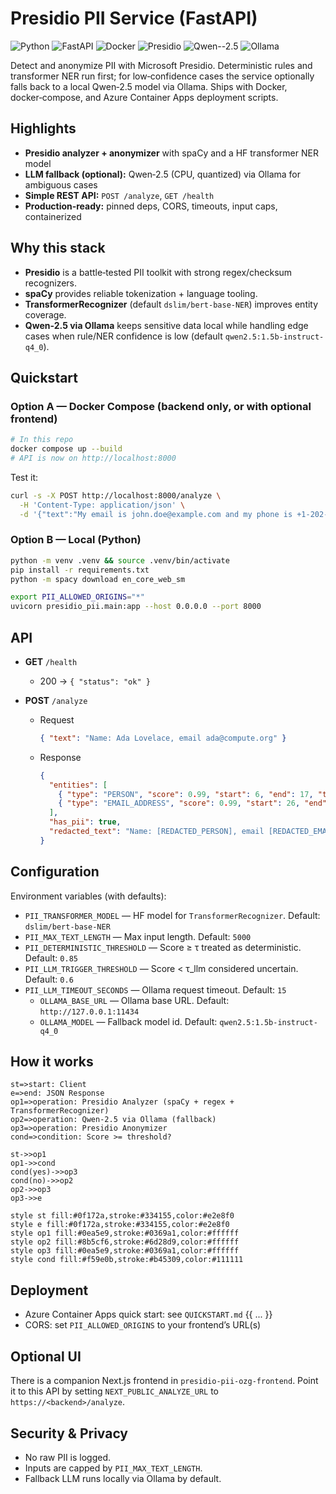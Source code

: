 # Presidio PII Service (FastAPI)

![Python](https://img.shields.io/badge/Python-3.11-3776AB?logo=python&logoColor=white) 
![FastAPI](https://img.shields.io/badge/FastAPI-ready-009688?logo=fastapi&logoColor=white) 
![Docker](https://img.shields.io/badge/Docker-containerized-2496ED?logo=docker&logoColor=white) 
![Presidio](https://img.shields.io/badge/Presidio-PII%20detection-2E7D32) 
![Qwen--2.5](https://img.shields.io/badge/LLM-Qwen--2.5-8A2BE2) 
![Ollama](https://img.shields.io/badge/Runtime-Ollama-00B894)

Detect and anonymize PII with Microsoft Presidio. Deterministic rules and transformer NER run first; for low‑confidence cases the service optionally falls back to a local Qwen‑2.5 model via Ollama. Ships with Docker, docker‑compose, and Azure Container Apps deployment scripts.

## Highlights
- **Presidio analyzer + anonymizer** with spaCy and a HF transformer NER model
- **LLM fallback (optional):** Qwen‑2.5 (CPU, quantized) via Ollama for ambiguous cases
- **Simple REST API:** `POST /analyze`, `GET /health`
- **Production‑ready:** pinned deps, CORS, timeouts, input caps, containerized

## Why this stack
- **Presidio** is a battle‑tested PII toolkit with strong regex/checksum recognizers.
- **spaCy** provides reliable tokenization + language tooling.
- **TransformerRecognizer** (default `dslim/bert-base-NER`) improves entity coverage.
- **Qwen‑2.5 via Ollama** keeps sensitive data local while handling edge cases when rule/NER confidence is low (default `qwen2.5:1.5b-instruct-q4_0`).

## Quickstart

### Option A — Docker Compose (backend only, or with optional frontend)
```bash
# In this repo
docker compose up --build
# API is now on http://localhost:8000
```

Test it:
```bash
curl -s -X POST http://localhost:8000/analyze \
  -H 'Content-Type: application/json' \
  -d '{"text":"My email is john.doe@example.com and my phone is +1-202-555-0123"}' | jq
```

### Option B — Local (Python)
```bash
python -m venv .venv && source .venv/bin/activate
pip install -r requirements.txt
python -m spacy download en_core_web_sm

export PII_ALLOWED_ORIGINS="*"
uvicorn presidio_pii.main:app --host 0.0.0.0 --port 8000
```

## API

- **GET** `/health`
  - 200 → `{ "status": "ok" }`

- **POST** `/analyze`
  - Request
    ```json
    { "text": "Name: Ada Lovelace, email ada@compute.org" }
    ```
  - Response
    ```json
    {
      "entities": [
        { "type": "PERSON", "score": 0.99, "start": 6, "end": 17, "text": "Ada Lovelace" },
        { "type": "EMAIL_ADDRESS", "score": 0.99, "start": 26, "end": 42, "text": "ada@compute.org" }
      ],
      "has_pii": true,
      "redacted_text": "Name: [REDACTED_PERSON], email [REDACTED_EMAIL_ADDRESS]"
    }
    ```

## Configuration

Environment variables (with defaults):
- `PII_TRANSFORMER_MODEL` — HF model for `TransformerRecognizer`. Default: `dslim/bert-base-NER`
- `PII_MAX_TEXT_LENGTH` — Max input length. Default: `5000`
- `PII_DETERMINISTIC_THRESHOLD` — Score ≥ τ treated as deterministic. Default: `0.85`
- `PII_LLM_TRIGGER_THRESHOLD` — Score < τ_llm considered uncertain. Default: `0.6`
- `PII_LLM_TIMEOUT_SECONDS` — Ollama request timeout. Default: `15`
  - `OLLAMA_BASE_URL` — Ollama base URL. Default: `http://127.0.0.1:11434`
  - `OLLAMA_MODEL` — Fallback model id. Default: `qwen2.5:1.5b-instruct-q4_0`

## How it works

```flowchart
st=>start: Client
e=>end: JSON Response
op1=>operation: Presidio Analyzer (spaCy + regex + TransformerRecognizer)
op2=>operation: Qwen-2.5 via Ollama (fallback)
op3=>operation: Presidio Anonymizer
cond=>condition: Score >= threshold?

st->>op1
op1->>cond
cond(yes)->>op3
cond(no)->>op2
op2->>op3
op3->>e

style st fill:#0f172a,stroke:#334155,color:#e2e8f0
style e fill:#0f172a,stroke:#334155,color:#e2e8f0
style op1 fill:#0ea5e9,stroke:#0369a1,color:#ffffff
style op2 fill:#8b5cf6,stroke:#6d28d9,color:#ffffff
style op3 fill:#0ea5e9,stroke:#0369a1,color:#ffffff
style cond fill:#f59e0b,stroke:#b45309,color:#111111
```
## Deployment

- Azure Container Apps quick start: see `QUICKSTART.md`
{{ ... }}
- CORS: set `PII_ALLOWED_ORIGINS` to your frontend’s URL(s)

## Optional UI

There is a companion Next.js frontend in `presidio-pii-ozg-frontend`. Point it to this API by setting `NEXT_PUBLIC_ANALYZE_URL` to `https://<backend>/analyze`.

## Security & Privacy
- No raw PII is logged.
- Inputs are capped by `PII_MAX_TEXT_LENGTH`.
- Fallback LLM runs locally via Ollama by default.
